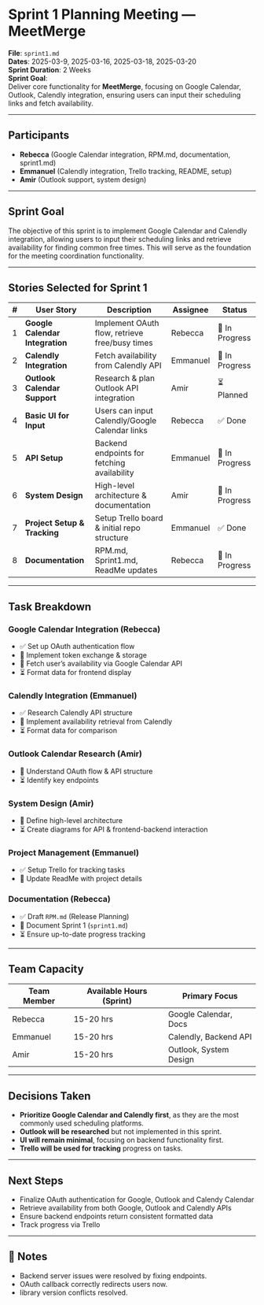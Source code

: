 # Sprint 1 Planning Meeting — MeetMerge  

**File**: `sprint1.md`  
**Dates**: 2025-03-9, 2025-03-16, 2025-03-18, 2025-03-20  
**Sprint Duration**: 2 Weeks  
**Sprint Goal**:  
Deliver core functionality for **MeetMerge**, focusing on Google Calendar, Outlook, Calendly integration, ensuring users can input their scheduling links and fetch availability.  

---

## Participants  
- **Rebecca** (Google Calendar integration, RPM.md, documentation, sprint1.md)  
- **Emmanuel** (Calendly integration, Trello tracking, README, setup)  
- **Amir** (Outlook support, system design)  

---

## Sprint Goal  
The objective of this sprint is to implement Google Calendar and Calendly integration, allowing users to input their scheduling links and retrieve availability for finding common free times. This will serve as the foundation for the meeting coordination functionality.  

---

## Stories Selected for Sprint 1  

| # | User Story | Description | Assignee | Status |
|---|-----------|-------------|----------|--------|
| 1 | **Google Calendar Integration** | Implement OAuth flow, retrieve free/busy times | Rebecca | 🔄 In Progress |
| 2 | **Calendly Integration** | Fetch availability from Calendly API | Emmanuel | 🔄 In Progress |
| 3 | **Outlook Calendar Support** | Research & plan Outlook API integration | Amir | ⏳ Planned |
| 4 | **Basic UI for Input** | Users can input Calendly/Google Calendar links | Rebecca | ✅ Done |
| 5 | **API Setup** | Backend endpoints for fetching availability | Emmanuel | 🔄 In Progress |
| 6 | **System Design** | High-level architecture & documentation | Amir | 🔄 In Progress |
| 7 | **Project Setup & Tracking** | Setup Trello board & initial repo structure | Emmanuel | ✅ Done |
| 8 | **Documentation** | RPM.md, Sprint1.md, ReadMe updates | Rebecca | 🔄 In Progress |

---

##  Task Breakdown  

### **Google Calendar Integration (Rebecca)**  
- ✅ Set up OAuth authentication flow  
- 🔄 Implement token exchange & storage  
- 🔄 Fetch user’s availability via Google Calendar API  
- ⏳ Format data for frontend display  

### **Calendly Integration (Emmanuel)**  
- ✅ Research Calendly API structure  
- 🔄 Implement availability retrieval from Calendly  
- ⏳ Format data for comparison  

### **Outlook Calendar Research (Amir)**  
- 🔄 Understand OAuth flow & API structure  
- ⏳ Identify key endpoints  

### **System Design (Amir)**  
- 🔄 Define high-level architecture  
- ⏳ Create diagrams for API & frontend-backend interaction  

### **Project Management (Emmanuel)**  
- ✅ Setup Trello for tracking tasks  
- 🔄 Update ReadMe with project details  

### **Documentation (Rebecca)**  
- ✅ Draft `RPM.md` (Release Planning)  
- 🔄 Document Sprint 1 (`sprint1.md`)  
- ⏳ Ensure up-to-date progress tracking  

---

## Team Capacity  

| Team Member | Available Hours (Sprint) | Primary Focus |
|-------------|-------------------------|---------------|
| Rebecca | 15-20 hrs | Google Calendar, Docs |
| Emmanuel | 15-20 hrs | Calendly, Backend API |
| Amir | 15-20 hrs | Outlook, System Design |

---

## Decisions Taken  
- **Prioritize Google Calendar and Calendly first**, as they are the most commonly used scheduling platforms.  
- **Outlook will be researched** but not implemented in this sprint.  
- **UI will remain minimal**, focusing on backend functionality first.  
- **Trello will be used for tracking** progress on tasks.  

---

##  Next Steps  
- Finalize OAuth authentication for Google, Outlook and Calendy Calendar  
- Retrieve availability from both Google, Outlook and Calendly APIs  
- Ensure backend endpoints return consistent formatted data  
- Track progress via Trello  

---

## 📌 Notes  
- Backend server issues were resolved by fixing endpoints.  
- OAuth callback correctly redirects users now.  
- library version conflicts resolved.  

